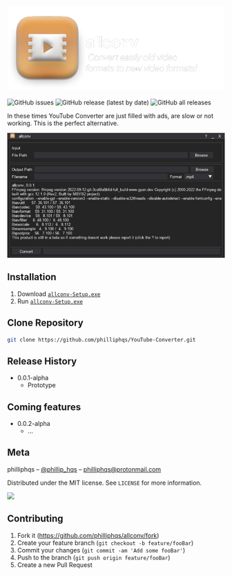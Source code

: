 ![Banner](resources/ads/logo_text.png)
---
![GitHub issues](https://img.shields.io/github/issues/philliphqs/allconv?style=flat-square)
![GitHub release (latest by date)](https://img.shields.io/github/v/release/philliphqs/allconv?style=flat-square)
![GitHub all releases](https://img.shields.io/github/downloads/philliphqs/allconv/total?style=flat-square)

In these times YouTube Converter are just filled with ads, are slow or not working. This is the perfect alternative.

![](resources/screenshots/screenshot.png)


## Installation

  1. Download [``allconv-Setup.exe``](https://github.com/philliphqs/allconv/releases/download/0.0.2-alpha/YouTube-Converter-Setup.exe)
  2. Run [``allconv-Setup.exe``](https://github.com/philliphqs/YouTube-Converter/releases/download/0.0.2-alpha/YouTube-Converter-Setup.exe)

## Clone Repository

```sh
git clone https://github.com/philliphqs/YouTube-Converter.git
```

## Release History

* 0.0.1-alpha
    * Prototype

## Coming features
* 0.0.2-alpha
  * ...

## Meta

philliphqs – [@phillip_hqs](https://twitter.com/philliphqs) – [philliphqs@protonmail.com](mailto:philliphqs@protonmail.com)

Distributed under the MIT license. See ``LICENSE`` for more information.

<a href="https://www.buymeacoffee.com/phillip.hqs"><img src="https://img.buymeacoffee.com/button-api/?text=Buy me a coffee&emoji=&slug=phillip.hqs&button_colour=FFDD00&font_colour=000000&font_family=Lato&outline_colour=000000&coffee_colour=ffffff"></a>

## Contributing

1. Fork it (<https://github.com/philliphqs/allconv/fork>)
2. Create your feature branch (`git checkout -b feature/fooBar`)
3. Commit your changes (`git commit -am 'Add some fooBar'`)
4. Push to the branch (`git push origin feature/fooBar`)
5. Create a new Pull Request
